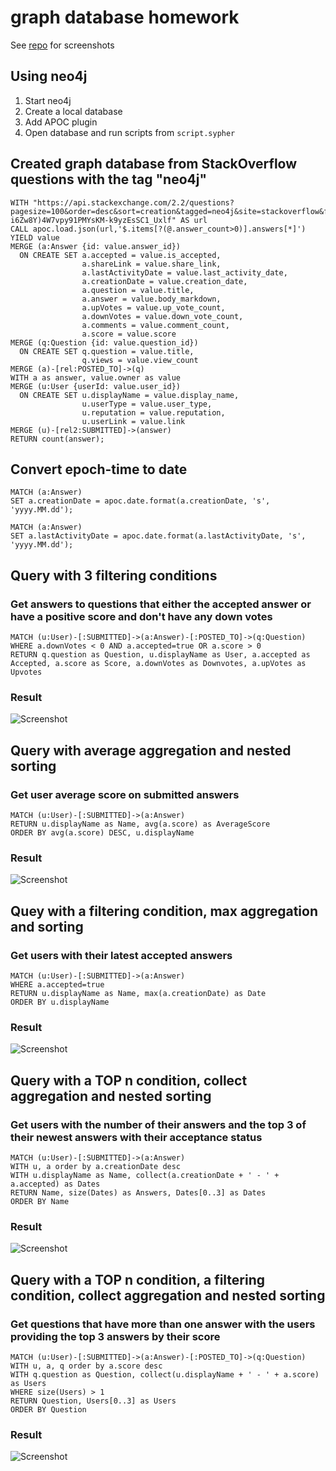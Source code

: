 # graph database homework

See [repo](https://github.com/djentelmenis/neo4j-test) for screenshots

## Using neo4j

1. Start neo4j
2. Create a local database
3. Add APOC plugin
4. Open database and run scripts from `script.sypher`

## Created graph database from StackOverflow questions with the tag "neo4j"

```
WITH "https://api.stackexchange.com/2.2/questions?pagesize=100&order=desc&sort=creation&tagged=neo4j&site=stackoverflow&filter=!5-i6Zw8Y)4W7vpy91PMYsKM-k9yzEsSC1_Uxlf" AS url
CALL apoc.load.json(url,'$.items[?(@.answer_count>0)].answers[*]') YIELD value
MERGE (a:Answer {id: value.answer_id})
  ON CREATE SET a.accepted = value.is_accepted,
                a.shareLink = value.share_link,
                a.lastActivityDate = value.last_activity_date,
                a.creationDate = value.creation_date,
                a.question = value.title,
                a.answer = value.body_markdown,
                a.upVotes = value.up_vote_count,
                a.downVotes = value.down_vote_count,
                a.comments = value.comment_count,
                a.score = value.score
MERGE (q:Question {id: value.question_id})
  ON CREATE SET q.question = value.title,
                q.views = value.view_count
MERGE (a)-[rel:POSTED_TO]->(q)
WITH a as answer, value.owner as value
MERGE (u:User {userId: value.user_id})
  ON CREATE SET u.displayName = value.display_name,
                u.userType = value.user_type,
                u.reputation = value.reputation,
                u.userLink = value.link
MERGE (u)-[rel2:SUBMITTED]->(answer)
RETURN count(answer);
```

## Convert epoch-time to date

```
MATCH (a:Answer)
SET a.creationDate = apoc.date.format(a.creationDate, 's', 'yyyy.MM.dd');

MATCH (a:Answer)
SET a.lastActivityDate = apoc.date.format(a.lastActivityDate, 's', 'yyyy.MM.dd');
```

## Query with 3 filtering conditions

### Get answers to questions that either the accepted answer or have a positive score and don't have any down votes

```
MATCH (u:User)-[:SUBMITTED]->(a:Answer)-[:POSTED_TO]->(q:Question)
WHERE a.downVotes < 0 AND a.accepted=true OR a.score > 0
RETURN q.question as Question, u.displayName as User, a.accepted as Accepted, a.score as Score, a.downVotes as Downvotes, a.upVotes as Upvotes
```

### Result

![Screenshot](https://i.imgur.com/lZCLoG8.jpg)

## Query with average aggregation and nested sorting

### Get user average score on submitted answers

```
MATCH (u:User)-[:SUBMITTED]->(a:Answer)
RETURN u.displayName as Name, avg(a.score) as AverageScore
ORDER BY avg(a.score) DESC, u.displayName
```

### Result

![Screenshot](https://i.imgur.com/zOepWIt.jpg)

## Quey with a filtering condition, max aggregation and sorting

### Get users with their latest accepted answers

```
MATCH (u:User)-[:SUBMITTED]->(a:Answer)
WHERE a.accepted=true
RETURN u.displayName as Name, max(a.creationDate) as Date
ORDER BY u.displayName
```

### Result

![Screenshot](https://i.imgur.com/4zoSiC8.jpg)

## Query with a TOP n condition, collect aggregation and nested sorting

### Get users with the number of their answers and the top 3 of their newest answers with their acceptance status

```
MATCH (u:User)-[:SUBMITTED]->(a:Answer)
WITH u, a order by a.creationDate desc
WITH u.displayName as Name, collect(a.creationDate + ' - ' + a.accepted) as Dates
RETURN Name, size(Dates) as Answers, Dates[0..3] as Dates
ORDER BY Name
```

### Result

![Screenshot](https://i.imgur.com/fgjYb5J.jpg)

## Query with a TOP n condition, a filtering condition, collect aggregation and nested sorting

### Get questions that have more than one answer with the users providing the top 3 answers by their score

```
MATCH (u:User)-[:SUBMITTED]->(a:Answer)-[:POSTED_TO]->(q:Question)
WITH u, a, q order by a.score desc
WITH q.question as Question, collect(u.displayName + ' - ' + a.score) as Users
WHERE size(Users) > 1
RETURN Question, Users[0..3] as Users
ORDER BY Question
```

### Result

![Screenshot](https://i.imgur.com/zbz1I8v.jpg)
